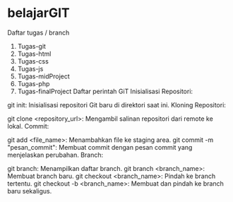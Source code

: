 # belajarGIT
Daftar tugas / branch
1. Tugas-git
2. Tugas-html
3. Tugas-css
4. Tugas-js
5. Tugas-midProject
6. Tugas-php
7. Tugas-finalProject
Daftar perintah GiT
Inisialisasi Repositori:

git init: Inisialisasi repositori Git baru di direktori saat ini.
Kloning Repositori:

git clone <repository_url>: Mengambil salinan repositori dari remote ke lokal.
Commit:

git add <file_name>: Menambahkan file ke staging area.
git commit -m "pesan_commit": Membuat commit dengan pesan commit yang menjelaskan perubahan.
Branch:

git branch: Menampilkan daftar branch.
git branch <branch_name>: Membuat branch baru.
git checkout <branch_name>: Pindah ke branch tertentu.
git checkout -b <branch_name>: Membuat dan pindah ke branch baru sekaligus.

